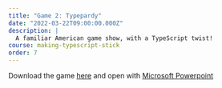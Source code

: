 ```yaml
---
title: "Game 2: Typepardy"
date: "2022-03-22T09:00:00.000Z"
description: |
  A familiar American game show, with a TypeScript twist!
course: making-typescript-stick
order: 7
---
```


Download the game
[here](https://github.com/mike-north/making-typescript-stick/blob/master/games/Jeopardy-1.pptx)
and open with [Microsoft Powerpoint](https://www.microsoft.com/en-us/microsoft-365/powerpoint)
